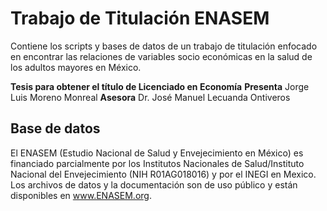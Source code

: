 # Trabajo de Titulación ENASEM
Contiene los scripts y bases de datos de un trabajo de titulación enfocado en encontrar las relaciones de variables socio económicas en la salud de los adultos mayores en México.

**Tesis para obtener el título de Licenciado en Economía** 
**Presenta** Jorge Luis Moreno Monreal
**Asesora** Dr. José Manuel Lecuanda Ontiveros

## Base de datos
El ENASEM (Estudio Nacional de Salud y Envejecimiento en México) es financiado parcialmente por los Institutos Nacionales de Salud/Instituto Nacional del Envejecimiento (NIH R01AG018016) y por el INEGI en Mexico. Los archivos de datos y la documentación son de uso público y están disponibles en www.ENASEM.org.
